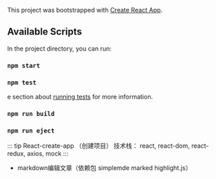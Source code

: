 This project was bootstrapped with [Create React App](https://github.com/facebook/create-react-app).

## Available Scripts

In the project directory, you can run:

### `npm start`

### `npm test`
e section about [running tests](https://facebook.github.io/create-react-app/docs/running-tests) for more information.

### `npm run build`

### `npm run eject`


::: tip
    React-create-app （创建项目）
    技术栈： react, react-dom, react-redux, axios, mock
:::

- markdown编辑文章（依赖包 simplemde marked highlight.js）
